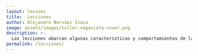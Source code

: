 ```yaml
---
layout: lessons
title:  Lecciones
author: Alejandro Narváez Isaza
image: assets/images/taller-veganista-cover.png
description: >-
  Las lecciones abarcan algunas características y comportamientos de las especies de animales no humanos más explotadas, las prácticas estándar de las diferentes industrias que les explotan, una mirada hacia las estrategias de marketing para promocionar productos de origen animal, qué es veganismo y cuál es el origen de esta práctica e ideología, una introducción a la nutrición basada en plantas, riesgos que trae el consumo de alimentos de origen animal, y el impacto ambiental de las industrias de explotación animal.
permalink: /lecciones/
---
```

